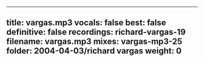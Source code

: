 
---
title: vargas.mp3
vocals: false
best: false
definitive: false
recordings: richard-vargas-19
filename: vargas.mp3
mixes: vargas-mp3-25
folder: 2004-04-03/richard vargas
weight: 0
---
